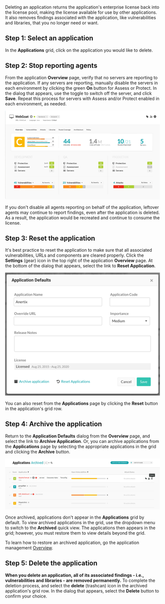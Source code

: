 <!--
title: "Deleting An Application"
description: "Instructions on how to delete an application"
tags: "user manage ui application delete"
-->


Deleting an application returns the application's enterprise license back into the license pool, making the license available for use by other applications. It also removes findings associated with the application, like vulnerabilities and libraries, that you no longer need or want.

## Step 1: Select an application

In the **Applications** grid, click on the application you would like to delete. 

## Step 2: Stop reporting agents

From the application **Overview** page, verify that no servers are reporting to the application. If any servers are reporting, manually disable the servers in each environment by clicking the green **On** button for Assess or Protect. In the dialog that appears, use the toggle to switch off the server, and click **Save**. Repeat this process for servers with Assess and/or Protect enabled in each environment, as needed. 

<a href="assets/images/App-overview.png" rel="lightbox" title="Disable servers in the application's Overview page"><img class="thumbnail" src="assets/images/App-overview.png"/></a>

If you don't disable all agents reporting on behalf of the application, leftover agents may continue to report findings, even after the application is deleted. As a result, the application would be recreated and continue to consume the license. 

## Step 3: Reset the application

It's best practice to reset the application to make sure that all associated vulnerabilities, URLs and components are cleared properly. Click the **Settings** (gear) icon in the top right of the application **Overview** page. At the bottom of the dialog that appears, select the link to **Reset Application**.

<a href="assets/images/Application-defaults-dialog.png" rel="lightbox" title="Reset an application in the Application Defaults dialog"><img class="thumbnail" src="assets/images/Application-defaults-dialog.png"/></a>

You can also reset from the **Applications** page by clicking the **Reset** button in the application's grid row.

## Step 4: Archive the application

Return to the **Application Defaults** dialog from the **Overview** page, and select the link to **Archive Application**. Or, you can archive applications from the **Applications** page by selecting the appropriate applications in the grid and clicking the **Archive** button.

<a href="assets/images/Delete-applications.png" rel="lightbox" title="Delete archived applications in the grid"><img class="thumbnail" src="assets/images/Delete-applications.png"/></a>

Once archived, applications don't appear in the **Applications** grid by default. To view archived applications in the grid, use the dropdown menu to switch to the **Archived** quick view. The applications then appears in the grid; however, you must restore them to view details beyond the grid. 

To learn how to restore an archived application, go the application management [Overview](user-appsmanage.html#overview). 

## Step 5: Delete the application

**When you delete an application, all of its associated findings - i.e., vulnerabilities and libraries - are removed permanently.** To complete the deletion process, and select the **delete** (trashcan) icon in the archived application's grid row. In the dialog that appears, select the **Delete** button to confirm your choice. 

